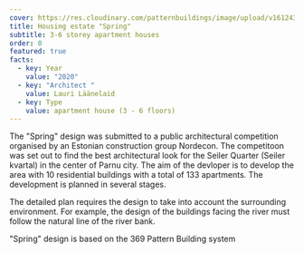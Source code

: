 ```yaml
---
cover: https://res.cloudinary.com/patternbuildings/image/upload/v1612438706/projects/Seiler%20Quarter/Seiler_01_fs16vx.png
title: Housing estate "Spring"
subtitle: 3-6 storey apartment houses
order: 0
featured: true
facts:
  - key: Year
    value: "2020"
  - key: "Architect "
    value: Lauri Läänelaid
  - key: Type
    value: apartment house (3 - 6 floors)
---
```

The "Spring" design was submitted to a public architectural competition organised by an Estonian construction group Nordecon. The competitoon was set out to find the best architectural look for the Seiler Quarter (Seiler kvartal) in the center of Parnu city. The aim of the devloper is to develop the area with 10 residential buildings with a total of 133 apartments. The development is planned in several stages.

The detailed plan requires the design to take into account the surrounding environment. For example, the design of the buildings facing the river must follow the natural line of the river bank.

"Spring" design is based on the 369 Pattern Building system